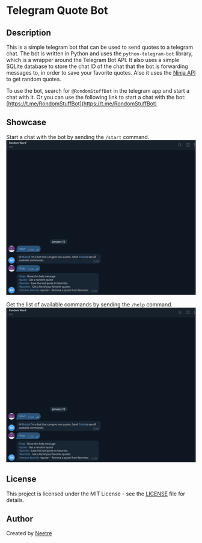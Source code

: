 # Telegram Quote Bot

## Description

This is a simple telegram bot that can be used to send quotes to a telegram chat. The bot is written in Python and uses the `python-telegram-bot` library, which is a wrapper around the Telegram Bot API. It also uses a simple SQLite database to store the chat ID of the chat that the bot is forwarding messages to, in order to save your favorite quotes. Also it uses the [Ninja API](https://api-ninjas.com) to get random quotes.

To use the bot, search for `@RondomStuffBot` in the telegram app and start a chat with it.
Or you can use the following link to start a chat with the bot: [https://t.me/RondomStuffBot](https://t.me/RondomStuffBot)

## Showcase

Start a chat with the bot by sending the `/start` command.
![start](data/readme/telegram_bot_help.png)

Get the list of available commands by sending the `/help` command.
![help](data/readme/telegram_bot_help.png)

## License

This project is licensed under the MIT License - see the [LICENSE](LICENSE) file for details.

## Author

Created by [Neetre](https://github.com/Neetre)
